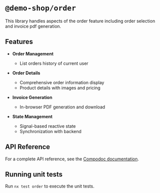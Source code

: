 # `@demo-shop/order`

This library handles aspects of the order feature including order selection and invoice pdf generation.

## Features

- **Order Management**

  - List orders history of current user

- **Order Details**

  - Comprehensive order information display
  - Product details with images and pricing

- **Invoice Generation**

  - In-browser PDF generation and download

- **State Management**
  - Signal-based reactive state
  - Synchronization with backend

## API Reference

For a complete API reference, see the [Compodoc documentation](/apps/frontend/docs/compodoc).

## Running unit tests

Run `nx test order` to execute the unit tests.

